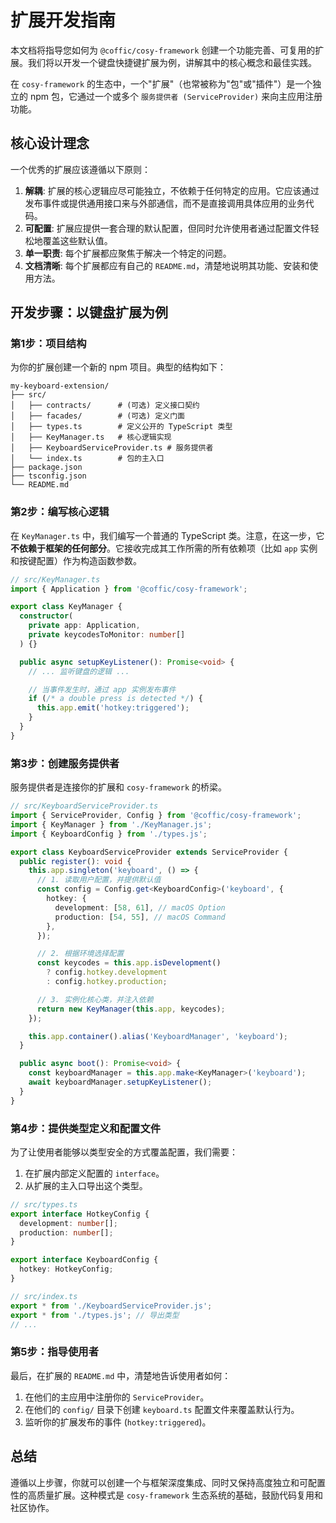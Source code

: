 # 扩展开发指南

本文档将指导您如何为 `@coffic/cosy-framework` 创建一个功能完善、可复用的扩展。我们将以开发一个键盘快捷键扩展为例，讲解其中的核心概念和最佳实践。

在 `cosy-framework` 的生态中，一个"扩展"（也常被称为"包"或"插件"）是一个独立的 npm 包，它通过一个或多个 `服务提供者 (ServiceProvider)` 来向主应用注册功能。

## 核心设计理念

一个优秀的扩展应该遵循以下原则：

1.  **解耦**: 扩展的核心逻辑应尽可能独立，不依赖于任何特定的应用。它应该通过发布事件或提供通用接口来与外部通信，而不是直接调用具体应用的业务代码。
2.  **可配置**: 扩展应提供一套合理的默认配置，但同时允许使用者通过配置文件轻松地覆盖这些默认值。
3.  **单一职责**: 每个扩展都应聚焦于解决一个特定的问题。
4.  **文档清晰**: 每个扩展都应有自己的 `README.md`，清楚地说明其功能、安装和使用方法。

## 开发步骤：以键盘扩展为例

### 第1步：项目结构

为你的扩展创建一个新的 npm 项目。典型的结构如下：

```
my-keyboard-extension/
├── src/
│   ├── contracts/      # (可选) 定义接口契约
│   ├── facades/        # (可选) 定义门面
│   ├── types.ts        # 定义公开的 TypeScript 类型
│   ├── KeyManager.ts   # 核心逻辑实现
│   ├── KeyboardServiceProvider.ts # 服务提供者
│   └── index.ts        # 包的主入口
├── package.json
├── tsconfig.json
└── README.md
```

### 第2步：编写核心逻辑

在 `KeyManager.ts` 中，我们编写一个普通的 TypeScript 类。注意，在这一步，它**不依赖于框架的任何部分**。它接收完成其工作所需的所有依赖项（比如 `app` 实例和按键配置）作为构造函数参数。

```typescript
// src/KeyManager.ts
import { Application } from '@coffic/cosy-framework';

export class KeyManager {
  constructor(
    private app: Application,
    private keycodesToMonitor: number[]
  ) {}

  public async setupKeyListener(): Promise<void> {
    // ... 监听键盘的逻辑 ...

    // 当事件发生时，通过 app 实例发布事件
    if (/* a double press is detected */) {
      this.app.emit('hotkey:triggered');
    }
  }
}
```

### 第3步：创建服务提供者

服务提供者是连接你的扩展和 `cosy-framework` 的桥梁。

```typescript
// src/KeyboardServiceProvider.ts
import { ServiceProvider, Config } from '@coffic/cosy-framework';
import { KeyManager } from './KeyManager.js';
import { KeyboardConfig } from './types.js';

export class KeyboardServiceProvider extends ServiceProvider {
  public register(): void {
    this.app.singleton('keyboard', () => {
      // 1. 读取用户配置，并提供默认值
      const config = Config.get<KeyboardConfig>('keyboard', {
        hotkey: {
          development: [58, 61], // macOS Option
          production: [54, 55], // macOS Command
        },
      });

      // 2. 根据环境选择配置
      const keycodes = this.app.isDevelopment()
        ? config.hotkey.development
        : config.hotkey.production;

      // 3. 实例化核心类，并注入依赖
      return new KeyManager(this.app, keycodes);
    });

    this.app.container().alias('KeyboardManager', 'keyboard');
  }

  public async boot(): Promise<void> {
    const keyboardManager = this.app.make<KeyManager>('keyboard');
    await keyboardManager.setupKeyListener();
  }
}
```

### 第4步：提供类型定义和配置文件

为了让使用者能够以类型安全的方式覆盖配置，我们需要：

1.  在扩展内部定义配置的 `interface`。
2.  从扩展的主入口导出这个类型。

```typescript
// src/types.ts
export interface HotkeyConfig {
  development: number[];
  production: number[];
}

export interface KeyboardConfig {
  hotkey: HotkeyConfig;
}
```

```typescript
// src/index.ts
export * from './KeyboardServiceProvider.js';
export * from './types.js'; // 导出类型
// ...
```

### 第5步：指导使用者

最后，在扩展的 `README.md` 中，清楚地告诉使用者如何：

1.  在他们的主应用中注册你的 `ServiceProvider`。
2.  在他们的 `config/` 目录下创建 `keyboard.ts` 配置文件来覆盖默认行为。
3.  监听你的扩展发布的事件 (`hotkey:triggered`)。

## 总结

遵循以上步骤，你就可以创建一个与框架深度集成、同时又保持高度独立和可配置性的高质量扩展。这种模式是 `cosy-framework` 生态系统的基础，鼓励代码复用和社区协作。
